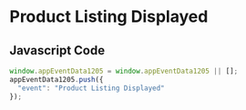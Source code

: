 # Product Listing Displayed

## Javascript Code
```js
window.appEventData1205 = window.appEventData1205 || [];
appEventData1205.push({
  "event": "Product Listing Displayed"
});
```




